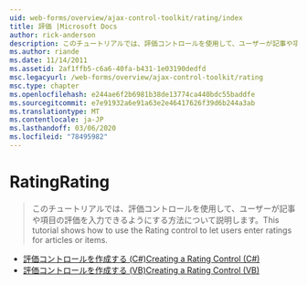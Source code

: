 ```yaml
---
uid: web-forms/overview/ajax-control-toolkit/rating/index
title: 評価 |Microsoft Docs
author: rick-anderson
description: このチュートリアルでは、評価コントロールを使用して、ユーザーが記事や項目の評価を入力できるようにする方法について説明します。
ms.author: riande
ms.date: 11/14/2011
ms.assetid: 2af1ffb5-c6a6-40fa-b431-1e03190dedfd
msc.legacyurl: /web-forms/overview/ajax-control-toolkit/rating
msc.type: chapter
ms.openlocfilehash: e244ae6f2b6981b38de13774ca440bdc55baddfe
ms.sourcegitcommit: e7e91932a6e91a63e2e46417626f39d6b244a3ab
ms.translationtype: MT
ms.contentlocale: ja-JP
ms.lasthandoff: 03/06/2020
ms.locfileid: "78495982"
---
```

# <a name="rating"></a><span data-ttu-id="c8858-103">Rating</span><span class="sxs-lookup"><span data-stu-id="c8858-103">Rating</span></span>

> <span data-ttu-id="c8858-104">このチュートリアルでは、評価コントロールを使用して、ユーザーが記事や項目の評価を入力できるようにする方法について説明します。</span><span class="sxs-lookup"><span data-stu-id="c8858-104">This tutorial shows how to use the Rating control to let users enter ratings for articles or items.</span></span>

- [<span data-ttu-id="c8858-105">評価コントロールを作成する (C#)</span><span class="sxs-lookup"><span data-stu-id="c8858-105">Creating a Rating Control (C#)</span></span>](creating-a-rating-control-cs.md)
- [<span data-ttu-id="c8858-106">評価コントロールを作成する (VB)</span><span class="sxs-lookup"><span data-stu-id="c8858-106">Creating a Rating Control (VB)</span></span>](creating-a-rating-control-vb.md)
